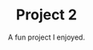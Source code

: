 ---
layout: project
title: Project 2
subtitle: A fun project I enjoyed.
main_image: /assets/images/project2.jpg
categories: [node.js, javascript, iot]
---
